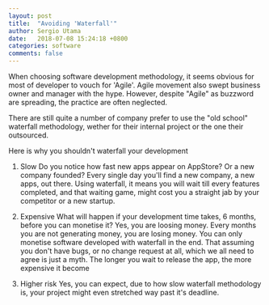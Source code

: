 ```yaml
---
layout: post
title:  "Avoiding 'Waterfall'"
author: Sergio Utama
date:   2018-07-08 15:24:18 +0800
categories: software
comments: false
---
```


When choosing software development methodology, it seems obvious for most of developer to vouch for 'Agile'. Agile movement also swept business owner and manager with the hype. However, despite "Agile" as buzzword are spreading, the practice are often neglected.

There are still quite a number of company prefer to use the "old school" waterfall methodology, wether for their internal project or the one their outsourced.

Here is why you shouldn't waterfall your development

1. Slow
Do you notice how fast new apps appear on AppStore? Or a new company founded? Every single day you'll find a new company, a new apps, out there. Using waterfall, it means you will wait till every features completed, and that waiting game, might cost you a straight jab by your competitor or a new startup.

2. Expensive
What will happen if your development time takes, 6 months, before you can monetise it? Yes, you are loosing money. Every months you are not generating money, you are losing money. You can only monetise software developed with waterfall in the end. That assuming you don't have bugs, or no change request at all, which we all need to agree is just a myth. The longer you wait to release the app, the more expensive it become

3. Higher risk
Yes, you can expect, due to how slow waterfall methodology is, your project might even stretched way past it's deadline.
